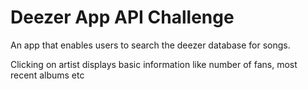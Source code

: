 # Deezer App API Challenge

An app that enables users to search the deezer database for songs.

Clicking on artist displays basic information like number of fans, most recent albums etc
